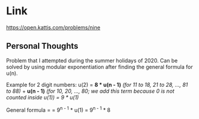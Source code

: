 # Link

https://open.kattis.com/problems/nine

## Personal Thoughts
Problem that I attempted during the summer holidays of 2020. Can be solved by using modular exponentiation after finding the general formula for u(n).

Example for 2 digit numbers: u(2) = <b>8 * u(n - 1)</b> <i>(for 11 to 18, 21 to 28, ..., 81 to 88)</i> + <b>u(n - 1)</b> <i>(for 10, 20, ..., 80; we add this term because 0 is not counted inside u(1)) = 9 * u(1)</i>

General formula =  = 9<sup>n - 1</sup> * u(1) = 9<sup>n - 1</sup> * 8

